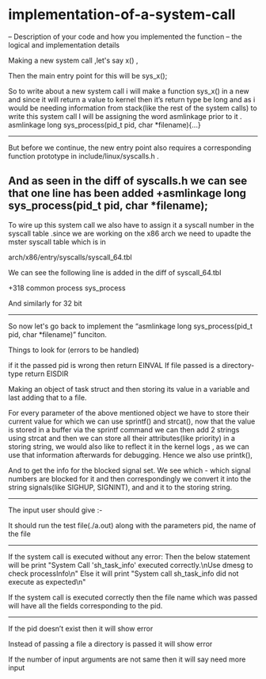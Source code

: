 # implementation-of-a-system-call


– Description of your code and how you implemented the function – the logical and  implementation details

Making a new system call ,let's say x() ,
 
Then the main entry point for this will be sys_x();

So to write about a new system call i will make a function sys_x() in a new and since it will return a value to kernel then it’s return type be long and as i would be needing information from stack(like the rest of the system calls) to write this system call I will be assigning the word asmlinkage prior to it .
asmlinkage long sys_process(pid_t pid, char *filename){...}

 --------------
But before we continue,  the new entry point also requires a  corresponding function prototype in include/linux/syscalls.h .

And as seen in the diff of syscalls.h we can see that one line has been added
+asmlinkage long sys_process(pid_t pid, char *filename);
-----------------

To wire up this system call we also have to assign it a syscall number in the syscall table .since we are working on the x86 arch we need to upadte the mster syscall table which is in

arch/x86/entry/syscalls/syscall_64.tbl

We can see the following line is added in the diff of syscall_64.tbl

+318    common  process			    sys_process

And similarly for 32 bit 

-----------------

So now let's go back to implement the “asmlinkage long sys_process(pid_t pid, char *filename)” funciton.


Things to look for (errors to be handled)

 if it the passed pid is wrong then return EINVAL
If file passed is a directory-type return EISDIR

Making an object of task struct and then storing its value in a variable and last adding that to a file.
 
For every parameter  of the above mentioned object we have to store their current value for  which we can use sprintf() and strcat(), now that the value is stored in a buffer via the sprintf command we can then add 2 strings using strcat and then we can store all their attributes(like priority) in a storing string, we would also like to reflect it in the kernel logs , as we can use that information afterwards for debugging. Hence we also use printk(), 


And to get the info for the blocked signal set.
We see which - which signal numbers are blocked for it and then correspondingly we convert it into the string signals(like  SIGHUP, SIGNINT), and and it to the storing string.


-----------------------------------------------------------------------------------------------------------------------------


The input user should give :- 

It should run the test file(./a.out) along with the parameters pid, the name of the file


-----------------------------------------------------------------------------------------------------------------------------


If the system call is executed without any error:
Then the below statement will be print
"System Call 'sh_task_info' executed correctly.\nUse dmesg to check processInfo\n" 
Else it will print
"System call sh_task_info did not execute as expected\n"

If the system call is executed correctly then the file name which was passed will have all the fields corresponding to the pid.


------------------------------------------------------------------------------------------------------------------------------

If the pid doesn’t exist then it will show error

Instead of passing a file a directory is passed it will show error

If the number of input arguments are not same then it will say need more input
